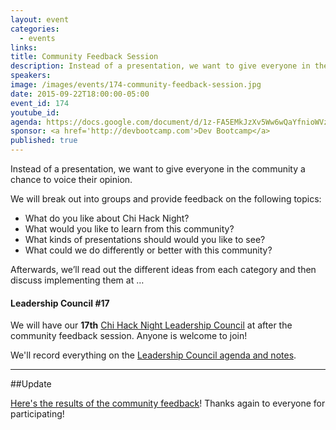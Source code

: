 ```yaml
---
layout: event
categories: 
  - events
links:
title: Community Feedback Session
description: Instead of a presentation, we want to give everyone in the community a chance to voice their opinion. We will break out into groups and provide feedback on four topics.
speakers:
image: /images/events/174-community-feedback-session.jpg
date: 2015-09-22T18:00:00-05:00
event_id: 174
youtube_id: 
agenda: https://docs.google.com/document/d/1z-FA5EMkJzXv5Ww6wQaYfnioWVz0tYCndSeAAg200Bs/edit#
sponsor: <a href='http://devbootcamp.com'>Dev Bootcamp</a>
published: true
---
```


Instead of a presentation, we want to give everyone in the community a chance to voice their opinion.

We will break out into groups and provide feedback on the following topics:

* What do you like about Chi Hack Night?
* What would you like to learn from this community? 
* What kinds of presentations should would you like to see?
* What could we do differently or better with this community?

Afterwards, we’ll read out the different ideas from each category and then discuss implementing them at …

#### Leadership Council #17

We will have our **17th** [Chi Hack Night Leadership Council](http://chihacknight.org/leadership-council.html) at after the community feedback session. Anyone is welcome to join! 

We'll record everything on the [Leadership Council agenda and notes](https://docs.google.com/document/d/1mlVH4e17v3tBMW5WCrMejKjGr5TPyVrVvpiungpuuQ8/edit#).

---

##Update

[Here's the results of the community feedback](http://chihacknight.org/blog/2015/09/23/results-of-our-community-feedback-session.html)! Thanks again to everyone for participating!
